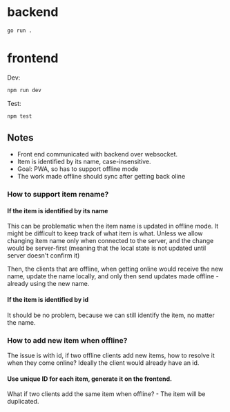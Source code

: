 # backend
```bash
go run .
```
# frontend
Dev:
```bash
npm run dev
```
Test:
```bash
npm test
```



## Notes
* Front end communicated with backend over websocket.
* Item is identified by its name, case-insensitive.
* Goal: PWA, so has to support offline mode
* The work made offline should sync after getting back oline


### How to support item rename?
#### If the item is identified by its name 
This can be problematic when the item name is updated in offline mode.
It might be difficult to keep track of what item is what.
Unless we allow changing item name only when connected to the server,
and the change would be server-first (meaning that the local state is not updated until server doesn't confirm it)

Then, the clients that are offline, when getting online would receive the new name, update the name locally, 
and only then send updates made offline - already using the new name.

#### If the item is identified by id
It should be no problem, because we can still identify the item, no matter the name.

### How to add new item when offline?
The issue is with id, if two offline clients add new items, how to resolve it when they come online?
Ideally the client would already have an id.
#### Use unique ID for each item, generate it on the frontend.
What if two clients add the same item when offline? - The item will be duplicated.